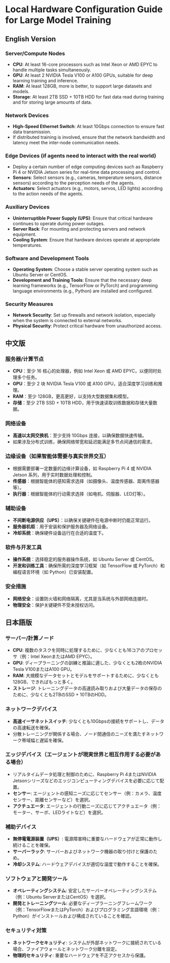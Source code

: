 # Local Hardware Configuration Guide for Large Model Training

## English Version

### Server/Compute Nodes

- **CPU**: At least 16-core processors such as Intel Xeon or AMD EPYC to handle multiple tasks simultaneously.
- **GPU**: At least 2 NVIDIA Tesla V100 or A100 GPUs, suitable for deep learning training and inference.
- **RAM**: At least 128GB, more is better, to support large datasets and models.
- **Storage**: At least 2TB SSD + 10TB HDD for fast data read during training and for storing large amounts of data.

### Network Devices

- **High-Speed Ethernet Switch**: At least 10Gbps connection to ensure fast data transmission.
- If distributed training is involved, ensure that the network bandwidth and latency meet the inter-node communication needs.

### Edge Devices (if agents need to interact with the real world)

- Deploy a certain number of edge computing devices such as Raspberry Pi 4 or NVIDIA Jetson series for real-time data processing and control.
- **Sensors**: Select sensors (e.g., cameras, temperature sensors, distance sensors) according to the perception needs of the agents.
- **Actuators**: Select actuators (e.g., motors, servos, LED lights) according to the action needs of the agents.

### Auxiliary Devices

- **Uninterruptible Power Supply (UPS)**: Ensure that critical hardware continues to operate during power outages.
- **Server Rack**: For mounting and protecting servers and network equipment.
- **Cooling System**: Ensure that hardware devices operate at appropriate temperatures.

### Software and Development Tools

- **Operating System**: Choose a stable server operating system such as Ubuntu Server or CentOS.
- **Development and Training Tools**: Ensure that the necessary deep learning frameworks (e.g., TensorFlow or PyTorch) and programming language environments (e.g., Python) are installed and configured.

### Security Measures

- **Network Security**: Set up firewalls and network isolation, especially when the system is connected to external networks.
- **Physical Security**: Protect critical hardware from unauthorized access.

## 中文版

### 服务器/计算节点

- **CPU**：至少 16 核心的处理器，例如 Intel Xeon 或 AMD EPYC，以便同时处理多个任务。
- **GPU**：至少 2 块 NVIDIA Tesla V100 或 A100 GPU，适合深度学习训练和推理。
- **RAM**：至少 128GB，更高更好，以支持大型数据集和模型。
- **存储**：至少 2TB SSD + 10TB HDD，用于快速读取训练数据和存储大量数据。

### 网络设备

- **高速以太网交换机**：至少支持 10Gbps 连接，以确保数据快速传输。
- 如果涉及分布式训练，确保网络带宽和延迟能满足多节点间通信的需求。

### 边缘设备（如果智能体需要与真实世界交互）

- 根据需要部署一定数量的边缘计算设备，如 Raspberry Pi 4 或 NVIDIA Jetson 系列，用于实时数据处理和控制。
- **传感器**：根据智能体的感知需求选择（如摄像头、温度传感器、距离传感器等）。
- **执行器**：根据智能体的行动需求选择（如电机、伺服器、LED灯等）。

### 辅助设备

- **不间断电源供应（UPS）**：以确保关键硬件在电源中断时仍能正常运行。
- **服务器机柜**：用于安装和保护服务器及网络设备。
- **冷却系统**：确保硬件设备运行在合适的温度下。

### 软件与开发工具

- **操作系统**：选择稳定的服务器操作系统，如 Ubuntu Server 或 CentOS。
- **开发和训练工具**：确保所需的深度学习框架（如 TensorFlow 或 PyTorch）和编程语言环境（如 Python）已安装配置。

### 安全措施

- **网络安全**：设置防火墙和网络隔离，尤其是当系统与外部网络连接时。
- **物理安全**：保护关键硬件不受未授权访问。

## 日本語版

### サーバー/計算ノード

- **CPU**: 複数のタスクを同時に処理するために、少なくとも16コアのプロセッサ（例：Intel XeonまたはAMD EPYC）。
- **GPU**: ディープラーニングの訓練と推論に適した、少なくとも2枚のNVIDIA Tesla V100またはA100 GPU。
- **RAM**: 大規模なデータセットとモデルをサポートするために、少なくとも128GB、できればもっと多く。
- **ストレージ**: トレーニングデータの高速読み取りおよび大量データの保存のために、少なくとも2TBのSSD + 10TBのHDD。

### ネットワークデバイス

- **高速イーサネットスイッチ**: 少なくとも10Gbpsの接続をサポートし、データの高速転送を確保。
- 分散トレーニングが関係する場合、ノード間通信のニーズを満たすネットワーク帯域幅と遅延を確保。

### エッジデバイス（エージェントが現実世界と相互作用する必要がある場合）

- リアルタイムデータ処理と制御のために、Raspberry Pi 4またはNVIDIA Jetsonシリーズなどのエッジコンピューティングデバイスを必要に応じて配置。
- **センサー**: エージェントの感知ニーズに応じてセンサー（例：カメラ、温度センサー、距離センサーなど）を選択。
- **アクチュエータ**: エージェントの行動ニーズに応じてアクチュエータ（例：モーター、サーボ、LEDライトなど）を選択。

### 補助デバイス

- **無停電電源装置（UPS）**: 電源障害時に重要なハードウェアが正常に動作し続けることを確保。
- **サーバーラック**: サーバーおよびネットワーク機器の取り付けと保護のため。
- **冷却システム**: ハードウェアデバイスが適切な温度で動作することを確保。

### ソフトウェアと開発ツール

- **オペレーティングシステム**: 安定したサーバーオペレーティングシステム（例：Ubuntu ServerまたはCentOS）を選択。
- **開発とトレーニングツール**: 必要なディープラーニングフレームワーク（例：TensorFlowまたはPyTorch）およびプログラミング言語環境（例：Python）がインストールおよび構成されていることを確認。

### セキュリティ対策

- **ネットワークセキュリティ**: システムが外部ネットワークに接続されている場合、ファイアウォールとネットワーク分離を設定。
- **物理的セキュリティ**: 重要なハードウェアを不正アクセスから保護。
